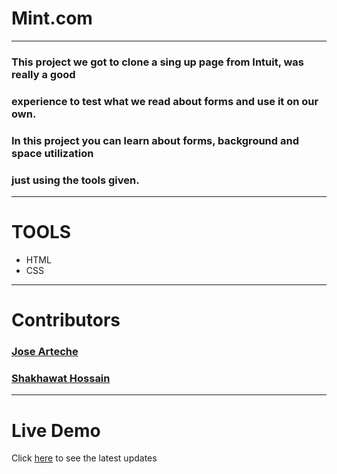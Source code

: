 # Mint.com
---
### This project we got to clone a sing up page from Intuit, was really a good
### experience to test what we read about forms and use it on our own.
### In this project you can learn about forms, background and space utilization
### just using the tools given.
---
# TOOLS
- HTML
- CSS
---
# Contributors

### [Jose Arteche](https://github.com/trillianjose)
### [Shakhawat Hossain](https://github.com/shshamim63)
---
# Live Demo

Click [here](https://raw.githack.com/trillianjose/mint.com_singup/development/mint.com_singup.html) to see the latest updates
